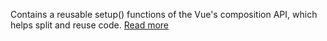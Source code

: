 Contains a reusable setup() functions of the Vue's composition API, which helps split and reuse code.
[Read more](https://v3.vuejs.org/guide/composition-api-introduction.html)
